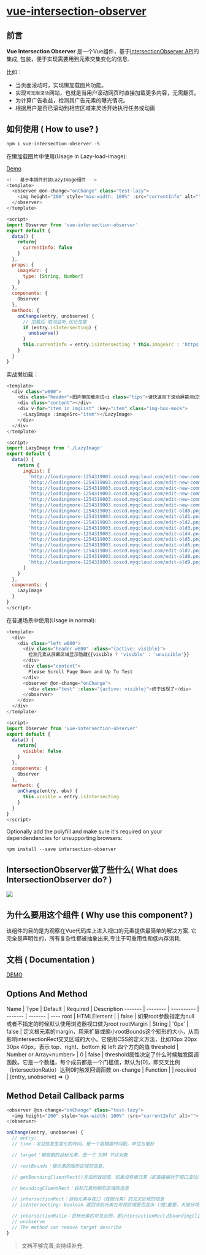 # [vue-intersection-observer](https://github.com/BiYuqi/webpack-seed)

<p align="left">
</p>

## 前言
**Vue Intersection Observer** 是一个Vue组件，基于[IntersectionObserver API](https://developer.mozilla.org/zh-CN/docs/Web/API/Intersection_Observer_API)的集成, 包装，便于实现需要用到元素交集变化的信息.

比如：
* 当页面滚动时，实现懒加载图片功能。
* 实现`可无限滚动`网站，也就是当用户滚动网页时直接加载更多内容，无需翻页。
* 为计算广告收益，检测其广告元素的曝光情况。
* 根据用户是否已滚动到相应区域来灵活开始执行任务或动画

## 如何使用 ( How to use? )

```js
npm i vue-intersection-observer -S
```

在懒加载图片中使用(Usage in Lazy-load-image):

[Demo](http://loadingmore.com/vue-intersection-observer/#/lazy-load)

```js
<!-- 基于本插件封装LazyImage组件 -->
<template>
  <observer @on-change="onChange" class="test-lazy">
    <img height="200" style="max-width: 100%" :src="currentInfo" alt="">
  </observer>
</template>

<script>
import Observer from 'vue-intersection-observer'
export default {
  data() {
    return{
      currentInfo: false
    }
  },
  props: {
    imageSrc: {
      type: [String, Number]
    }
  },
  components: {
    Observer
  },
  methods: {
    onChange(entry, unobserve) {
      // 加载后 取消监听,优化性能
      if (entry.isIntersecting) {
        unobserve()
      }
      this.currentInfo = entry.isIntersecting ? this.imageSrc : 'https://avatars2.githubusercontent.com/u/20992106?s=460&v=4'
    }
  }
}
```
实战懒加载：
```js
<template>
  <div class="w800">
    <div class="header">图片懒加载测试<i class="tips">请快速向下滚动屏幕测试懒加载</i></div>
    <div class="content"></div>
    <div v-for="item in imgList" :key="item" class="img-box-mock">
      <LazyImage :imageSrc="item"></LazyImage>
    </div>
  </div>
</template>

<script>
import LazyImage from './LazyImage'
export default {
  data() {
    return {
      imgList: [
        'http://loadingmore-1254319003.coscd.myqcloud.com/edit-new-commit0.png',
        'http://loadingmore-1254319003.coscd.myqcloud.com/edit-new-commit1.png',
        'http://loadingmore-1254319003.coscd.myqcloud.com/edit-new-commit2.png',
        'http://loadingmore-1254319003.coscd.myqcloud.com/edit-new-commit3.png',
        'http://loadingmore-1254319003.coscd.myqcloud.com/edit-new-commit4.png',
        'http://loadingmore-1254319003.coscd.myqcloud.com/edit-new-commit5.png',
        'http://loadingmore-1254319003.coscd.myqcloud.com/edit-old0.png',
        'http://loadingmore-1254319003.coscd.myqcloud.com/edit-old1.png',
        'http://loadingmore-1254319003.coscd.myqcloud.com/edit-old2.png',
        'http://loadingmore-1254319003.coscd.myqcloud.com/edit-old3.png',
        'http://loadingmore-1254319003.coscd.myqcloud.com/edit-old4.png',
        'http://loadingmore-1254319003.coscd.myqcloud.com/edit-old5.png',
        'http://loadingmore-1254319003.coscd.myqcloud.com/edit-old6.png',
        'http://loadingmore-1254319003.coscd.myqcloud.com/edit-old7.png',
        'http://loadingmore-1254319003.coscd.myqcloud.com/edit-old8.png',
        'http://loadingmore-1254319003.coscd.myqcloud.com/edit-old9.png'
      ]
    }
  },
  components: {
    LazyImage
  }
}
</script>
```

在普通场景中使用(Usage in normal):
```js
<template>
  <div>
    <div class="left w800">
      <div class="header w800" :class="{active: visible}">
        检测元素从屏幕区域显示隐藏{{visible ? 'visible' : 'unvisible'}}
      </div>
      <div class="content">
        Please Scroll Page Down and Up To Test
      </div>
      <observer @on-change="onChange">
        <div class="test" :class="{active: visible}">终于出现了</div>
      </observer>
    </div>
  </div>
</template>

<script>
import Observer from 'vue-intersection-observer'
export default {
  data() {
    return{
      visible: false
    }
  },
  components: {
    Observer
  },
  methods: {
    onChange(entry, obv) {
      this.visible = entry.isIntersecting
    }
  }
}
</script>
```

Optionally add the polyfill and make sure it's required on your dependendencies for unsupporting browsers:

```js
npm install --save intersection-observer
```

## IntersectionObserver做了些什么( What does IntersectionObserver do? )

![](http://loadingmore-1254319003.coscd.myqcloud.com/observe.png)

## 为什么要用这个组件 ( Why use this component? )

该组件的目的是为观察在Vue代码库上进入视口的元素提供最简单的解决方案. 它完全是声明性的，所有复杂性都被抽象出来,专注于可重用性和低内存消耗.

## 文档 ( Documentation )

[DEMO](http://loadingmore.com/vue-intersection-observer)

## Options And Method
Name | Type | Default | Required | Description
------- | -------- | ---------- | ------- | ------- | ----
root | HTMLElement |   | false | 如果root参数指定为null或者不指定的时候默认使用浏览器视口做为root
rootMargin | String | '0px' | false | 定义根元素的margin，用来扩展或缩小rootBounds这个矩形的大小，从而影响intersectionRect交叉区域的大小。它使用CSS的定义方法，比如10px 20px 30px 40px，表示 top、right、bottom 和 left 四个方向的值
threshold | Number or Array\<number> | 0 | false | threshold属性决定了什么时候触发回调函数。它是一个数组，每个成员都是一个门槛值，默认为[0]，即交叉比例（intersectionRatio）达到0时触发回调函数
on-change |  Function | | required | (entry, unobserve) => {}

## Method Detail Callback parms
```js
<observer @on-change="onChange" class="test-lazy">
  <img height="200" style="max-width: 100%" :src="currentInfo" alt="">
</observer>

onChange(entry, unobserve) {
  // entry: 
  // time：可见性发生变化的时间，是一个高精度时间戳，单位为毫秒

  // target：被观察的目标元素，是一个 DOM 节点对象

  // rootBounds：根元素的矩形区域的信息，

  // getBoundingClientRect()方法的返回值，如果没有根元素（即直接相对于视口滚动），则返回null

  // boundingClientRect：目标元素的矩形区域的信息

  // intersectionRect：目标元素与视口（或根元素）的交叉区域的信息
  // isIntersecting: boolean 返回当前元素在可视区域是否显示 (很重要，大部分场景基于此字段判断)

  // intersectionRatio：目标元素的可见比例，即intersectionRect占boundingClientRect的比例，完全可见时为1，完全不可见时小于等于0
  // unobserve
  // The method can remove target describe
}
```

> 文档不够完善,会持续补充.